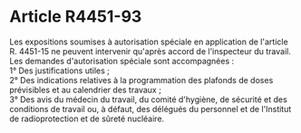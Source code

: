 # Article R4451-93

  
Les expositions soumises à autorisation spéciale en application de l'article R. 4451-15 ne peuvent intervenir qu'après accord de l'inspecteur du travail.   
Les demandes d'autorisation spéciale sont accompagnées :   
1° Des justifications utiles ;   
2° Des indications relatives à la programmation des plafonds de doses prévisibles et au calendrier des travaux ;   
3° Des avis du médecin du travail, du comité d'hygiène, de sécurité et des conditions de travail ou, à défaut, des délégués du personnel et de l'Institut de radioprotection et de sûreté nucléaire.